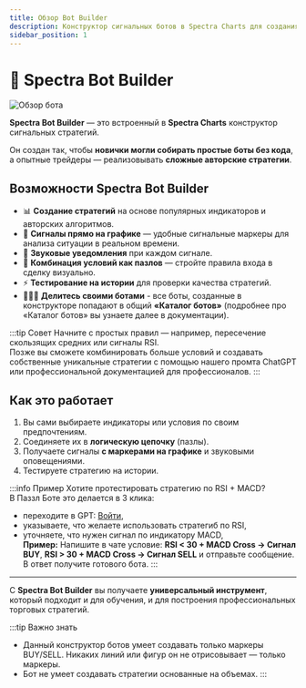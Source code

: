 ```yaml
---
title: Обзор Bot Builder
description: Конструктор сигнальных ботов в Spectra Charts для создания и тестирования торговых стратегий.
sidebar_position: 1
---
```


# 🧩 Spectra Bot Builder

![Обзор бота](/img/docs/bot/obzor-bot-builder.png)

**Spectra Bot Builder** — это встроенный в **Spectra Charts** конструктор сигнальных стратегий.

Он создан так, чтобы **новички могли собирать простые боты без кода**, а опытные трейдеры — реализовывать **сложные авторские стратегии**.

## Возможности Spectra Bot Builder

- 📊 **Создание стратегий** на основе популярных индикаторов и авторских алгоритмов.  
- 🎯 **Сигналы прямо на графике** — удобные сигнальные маркеры для анализа ситуации в реальном времени.  
- 🔔 **Звуковые уведомления** при каждом сигнале.  
- 🧩 **Комбинация условий как пазлов** — стройте правила входа в сделку визуально.  
- ⚡ **Тестирование на истории** для проверки качества стратегий. 
- 🧑‍🧒‍🧒 **Делитесь своими ботами** - все боты, созданные в конструкторе попадают в общий **«Каталог ботов»** (подробнее про «Каталог ботов» вы узнаете далее в документации).

:::tip Совет
Начните с простых правил — например, пересечение скользящих средних или сигналы RSI.  
Позже вы сможете комбинировать больше условий и создавать собственные уникальные стратегии с помощью нашего промта ChatGPT или профессиональной документацией для профессионалов.
:::

## Как это работает

1. Вы сами выбираете индикаторы или условия по своим предпочтениям.  
2. Соединяете их в **логическую цепочку** (пазлы).  
3. Получаете сигналы **с маркерами на графике** и звуковыми оповещениями.  
4. Тестируете стратегию на истории.  

:::info Пример
Хотите протестировать стратегию по RSI + MACD?  
В Паззл Боте это делается в 3 клика: 
- переходите в GPT: [Войти](https://chatgpt.com/g/g-68a75128be50819196a154db54a0da09-konstruktor-signalnykh-botov-dlia-pocket-option), 
- указываете, что желаете использовать стратегиб по RSI,  
- уточняете, что нужен сигнал по индикатору MACD,  
**Пример:** Напишите в чате условие: **RSI < 30 + MACD Cross → Сигнал BUY**, **RSI > 30 + MACD Cross → Сигнал SELL** и отправьте сообщение. В ответ получите готового бота.
:::

---

С **Spectra Bot Builder** вы получаете **универсальный инструмент**, который подходит и для обучения, и для построения профессиональных торговых стратегий.

:::tip Важно знать
- Данный конструктор ботов умеет создавать только маркеры BUY/SELL. Никаких линий или фигур он не отрисовывает — только маркеры.
- Бот не умеет создавать стратегии основанные на объемах.
:::